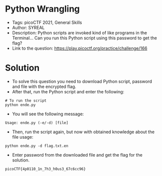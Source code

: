 # Python Wrangling
- Tags: picoCTF 2021, General Skills
- Author: SYREAL
- Description: Python scripts are invoked kind of like programs in the Terminal... Can you run this Python script using this password to get the flag?
- Link to the question: https://play.picoctf.org/practice/challenge/166

# Solution
- To solve this question you need to download Python script, password and file with the encrypted flag.
- After that, run the Python script and enter the following:
```
# To run the script
python ende.py
```
- You will see the following message:
```
Usage: ende.py (-e/-d) [file]
```
- Then, run the script again, but now with obtained knowledge about the file usage:
```
python ende.py -d flag.txt.en
```
- Enter password from the downloaded file and get the flag for the solution.

```
picoCTF{4p0110_1n_7h3_h0us3_67c6cc96}
```
